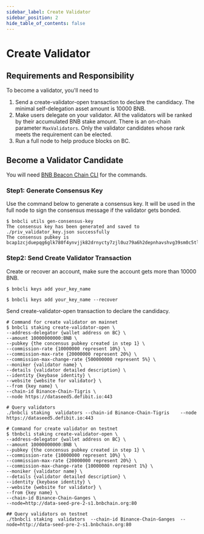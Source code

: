 ```yaml
---
sidebar_label: Create Validator
sidebar_position: 2
hide_table_of_contents: false
---
```

# Create Validator

## Requirements and Responsibility

To become a validator, you'll need to

1. Send a create-validator-open transaction to declare the candidacy. The minimal self-delegation asset amount is 10000 BNB.
2. Make users delegate on your validator. All the validators will be ranked by their accumulated BNB stake amount. 
There is an on-chain parameter `MaxValidators`. Only the validator candidates whose rank meets the requirement can be elected.
3. Run a full node to help produce blocks on BC.


## Become a Validator Candidate

You will need [BNB Beacon Chain CLI](../develop/api-reference/cli.md) for the commands.

### Step1: Generate Consensus Key
Use the command below to generate a consensus key. It will be used in the full node to sign the consensus message if the validator gets bonded.

```shell
$ bnbcli utils gen-consensus-key
The consensus key has been generated and saved to ./priv_validator_key.json successfully
The consensus pubkey is bcap1zcjduepqg6glk780f4ynvjjk82drnycty7zjl0uz79a6h2depnhavshvg39sm0c5tl
```

### Step2: Send Create Validator Transaction
Create or recover an account, make sure the account gets more than 10000 BNB.

```shell
$ bnbcli keys add your_key_name

$ bnbcli keys add your_key_name --recover
```

Send create-validator-open transaction to declare the candidacy.
```shell
# Command for create validator on mainnet  
$ bnbcli staking create-validator-open \  
--address-delegator {wallet address on BC} \
--amount 10000000000:BNB \  
--pubkey {the concensus pubkey created in step 1} \
--commission-rate {10000000 represent 10%} \  
--commission-max-rate {20000000 represent 20%} \  
--commission-max-change-rate {500000000 represent 5%} \  
--moniker {validator name} \
--details {validator detailed description} \  
--identity {keybase identity} \  
--website {website for validator} \  
--from {key name} \  
--chain-id Binance-Chain-Tigris \  
--node https://dataseed5.defibit.io:443  

# Query validators
./bnbcli staking  validators --chain-id Binance-Chain-Tigris    --node https://dataseed5.defibit.io:443
  
# Command for create validator on testnet  
$ tbnbcli staking create-validator-open \  
--address-delegator {wallet address on BC} \  
--amount 10000000000:BNB \
--pubkey {the concensus pubkey created in step 1} \
--commission-rate {10000000 represent 10%} \  
--commission-max-rate {20000000 represent 20%} \  
--commission-max-change-rate {10000000 represent 1%} \  
--moniker {validator name} \  
--details {validator detailed description} \  
--identity {keybase identity} \  
--website {website for validator} \  
--from {key name} \  
--chain-id Binance-Chain-Ganges \  
--node=http://data-seed-pre-2-s1.bnbchain.org:80

## Query validators on testnet
./tbnbcli staking  validators  --chain-id Binance-Chain-Ganges  --node=http://data-seed-pre-2-s1.bnbchain.org:80
```